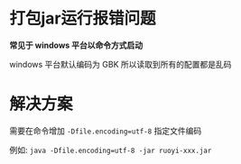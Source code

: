 # 打包jar运行报错问题

**常见于 windows 平台以命令方式启动**

windows 平台默认编码为 GBK 所以读取到所有的配置都是乱码

# 解决方案

需要在命令增加 `-Dfile.encoding=utf-8` 指定文件编码

例如: `java -Dfile.encoding=utf-8 -jar ruoyi-xxx.jar`